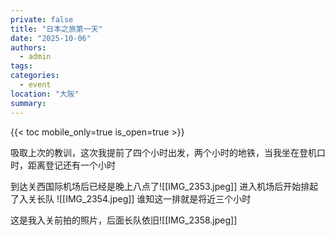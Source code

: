 ```yaml
---
private: false
title: "日本之旅第一天"
date: "2025-10-06"
authors:
  - admin
tags:
categories:
  - event
location: "大阪"
summary:
---
```

{{< toc mobile_only=true is_open=true >}}

吸取上次的教训，这次我提前了四个小时出发，两个小时的地铁，当我坐在登机口时，距离登记还有一个小时

到达关西国际机场后已经是晚上八点了![[IMG_2353.jpeg]]
进入机场后开始排起了入关长队
![[IMG_2354.jpeg]]
谁知这一排就是将近三个小时

这是我入关前拍的照片，后面长队依旧![[IMG_2358.jpeg]]

